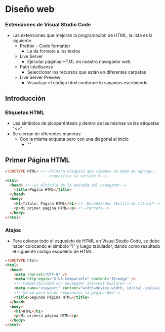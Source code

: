 # Diseño web
### Extensiones de Visual Studio Code
- Las extensiones que mejoran la programación de HTML, la lista es la siguiente.
  - Prettier - Code formatter
    - Le da formato a los textos
  - Live Server 
    - Ejecutar páginas HTML en nuestro navegador web
  - Path Intellisense
    - Seleccionar los recursos que están en diferentes carpetas
  - Live Server Preview
    - Visualizar el código html conforme lo vayamos escribiendo
## Introducción
### Etiquetas HTML
- Usa símbolos de picoparéntesis y dentro de las mismas va las etiquetas "<>"
- Se cierran de diferentes maneras:
  - Con la misma etiqueta pero con una diagonal al inicio
    - "<html></html>"

## Primer Página HTML
```html
<!DOCTYPE HTML> <!--Primera etiqueta que siempre se debe de agregar, 
                    especifica la versión 5-->
<html>
  <head> <!--Es eltítulo de la pestaña del navegador-->
    <title>Pagina HTML</title> 
  </head>
  <body>
    <h1>Titulo: Pagina HTML</h1> <!--Encabezados (Estilo de título)-->
    <p>Mi primer pagina HTML</p> <!--Parrafo-->
  </body>
</html>
```

### Atajos
- Para colocar todo el esqueleto de HTML en Visual Studio Code, se debe hacer colocando el símbolo "!" y luego tabulador, dando como resultado el siguiente código esqueleto de HTML.
```html
<!DOCTYPE html>
<html>
  <head>
    <meta charset="UTF-8" />
    <meta http-equiv="X-UA-Compatible" content="IE=edge" />
    <!--Compatibilidad con navegador Internet Explorer-->
    <meta name="viewport" content="width=device-width, initial-scale=1.0" />
    <!--Sirve para hacer responsiva la página Web-->
    <title>Segunda Página HTML</title>
  </head>
  <body>
    <h1>HTML</h1>
    <p>Mi primera página HTML</p>
  </body>
</html>
```

